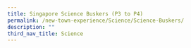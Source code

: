 ```yaml
---
title: Singapore Science Buskers (P3 to P4)
permalink: /new-town-experience/Science/Science-Buskers/
description: ""
third_nav_title: Science
---
```

